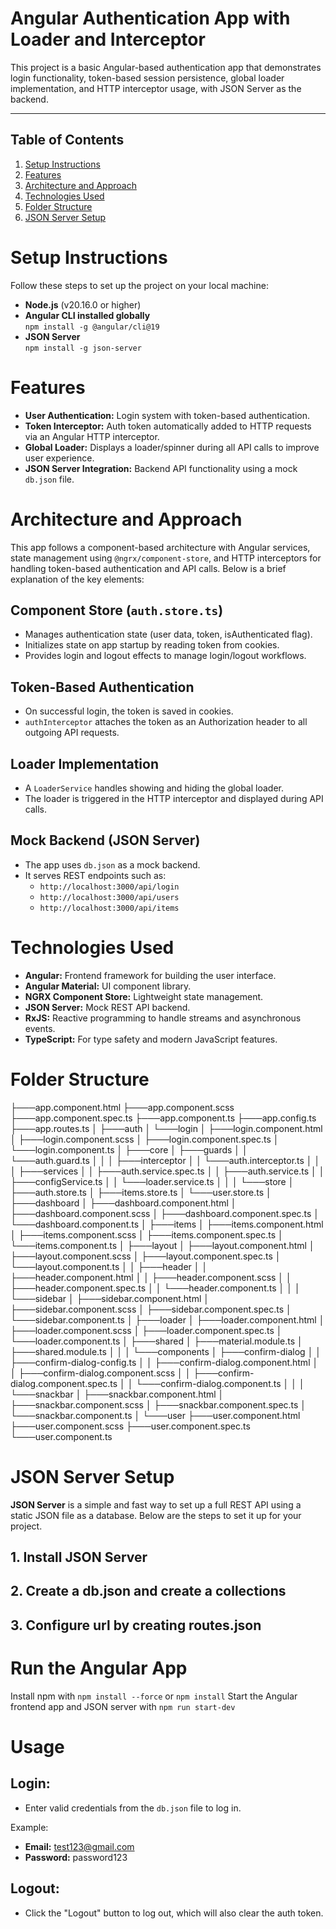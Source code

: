 # Angular Authentication App with Loader and Interceptor

This project is a basic Angular-based authentication app that demonstrates login functionality, token-based session persistence, global loader implementation, and HTTP interceptor usage, with JSON Server as the backend.

---

## Table of Contents
1. [Setup Instructions](#setup-instructions)  
2. [Features](#features)  
3. [Architecture and Approach](#architecture-and-approach)  
4. [Technologies Used](#technologies-used)  
5. [Folder Structure](#folder-structure)  
6. [JSON Server Setup](#json-server-setup)  

# Setup Instructions
Follow these steps to set up the project on your local machine:

- **Node.js** (v20.16.0 or higher)
- **Angular CLI installed globally**  
  `npm install -g @angular/cli@19`
- **JSON Server**  
  `npm install -g json-server`

# Features
- **User Authentication:** Login system with token-based authentication.
- **Token Interceptor:** Auth token automatically added to HTTP requests via an Angular HTTP interceptor.
- **Global Loader:** Displays a loader/spinner during all API calls to improve user experience.
- **JSON Server Integration:** Backend API functionality using a mock `db.json` file.


# Architecture and Approach
This app follows a component-based architecture with Angular services, state management using `@ngrx/component-store`, and HTTP interceptors for handling token-based authentication and API calls. Below is a brief explanation of the key elements:

## Component Store (`auth.store.ts`)
- Manages authentication state (user data, token, isAuthenticated flag).
- Initializes state on app startup by reading token from cookies.
- Provides login and logout effects to manage login/logout workflows.

## Token-Based Authentication
- On successful login, the token is saved in cookies.
- `authInterceptor` attaches the token as an Authorization header to all outgoing API requests.

## Loader Implementation
- A `LoaderService` handles showing and hiding the global loader.
- The loader is triggered in the HTTP interceptor and displayed during API calls.

## Mock Backend (JSON Server)
- The app uses `db.json` as a mock backend.
- It serves REST endpoints such as:
  - `http://localhost:3000/api/login`
  - `http://localhost:3000/api/users`
  - `http://localhost:3000/api/items`

# Technologies Used
- **Angular:** Frontend framework for building the user interface.
- **Angular Material:** UI component library.
- **NGRX Component Store:** Lightweight state management.
- **JSON Server:** Mock REST API backend.
- **RxJS:** Reactive programming to handle streams and asynchronous events.
- **TypeScript:** For type safety and modern JavaScript features.

# Folder Structure

├───app.component.html ├───app.component.scss ├───app.component.spec.ts ├───app.component.ts ├───app.config.ts ├───app.routes.ts │ ├───auth │ └───login │ ├───login.component.html │ ├───login.component.scss │ ├───login.component.spec.ts │ └───login.component.ts │ ├───core │ ├───guards │ │ └───auth.guard.ts │ │ │ ├───interceptor │ │ └───auth.interceptor.ts │ │ │ ├───services │ │ ├───auth.service.spec.ts │ │ ├───auth.service.ts │ │ ├───configService.ts │ │ └───loader.service.ts │ │ │ └───store │ ├───auth.store.ts │ ├───items.store.ts │ └───user.store.ts │ ├───dashboard │ ├───dashboard.component.html │ ├───dashboard.component.scss │ ├───dashboard.component.spec.ts │ └───dashboard.component.ts │ ├───items │ ├───items.component.html │ ├───items.component.scss │ ├───items.component.spec.ts │ └───items.component.ts │ ├───layout │ ├───layout.component.html │ ├───layout.component.scss │ ├───layout.component.spec.ts │ └───layout.component.ts │ │ ├───header │ │ ├───header.component.html │ │ ├───header.component.scss │ │ ├───header.component.spec.ts │ │ └───header.component.ts │ │ │ └───sidebar │ ├───sidebar.component.html │ ├───sidebar.component.scss │ ├───sidebar.component.spec.ts │ └───sidebar.component.ts │ ├───loader │ ├───loader.component.html │ ├───loader.component.scss │ ├───loader.component.spec.ts │ └───loader.component.ts │ ├───shared │ ├───material.module.ts │ ├───shared.module.ts │ │ │ └───components │ ├───confirm-dialog │ │ ├───confirm-dialog-config.ts │ │ ├───confirm-dialog.component.html │ │ ├───confirm-dialog.component.scss │ │ ├───confirm-dialog.component.spec.ts │ │ └───confirm-dialog.component.ts │ │ │ └───snackbar │ ├───snackbar.component.html │ ├───snackbar.component.scss │ ├───snackbar.component.spec.ts │ └───snackbar.component.ts │ └───user ├───user.component.html ├───user.component.scss ├───user.component.spec.ts └───user.component.ts

# JSON Server Setup

**JSON Server** is a simple and fast way to set up a full REST API using a static JSON file as a database. Below are the steps to set it up for your project.
## 1. Install JSON Server
## 2. Create a db.json and create a collections
## 3. Configure url by creating routes.json

# Run the Angular App
Install npm with `npm install --force` or `npm install`
Start the Angular frontend app and JSON server with `npm run start-dev`

# Usage
## Login:
- Enter valid credentials from the `db.json` file to log in.

Example:
- **Email:** test123@gmail.com
- **Password:** password123

## Logout:
- Click the "Logout" button to log out, which will also clear the auth token.

 





